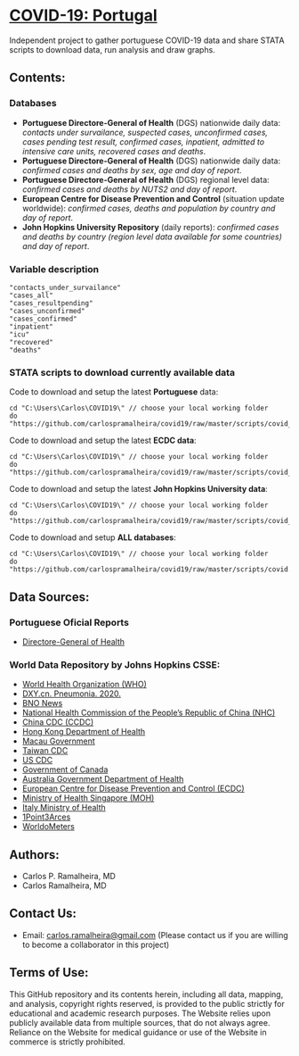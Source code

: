 # [COVID-19: Portugal](https://github.com/carlospramalheira/covid19)
Independent project to gather portuguese COVID-19 data and share STATA scripts to download data, run analysis and draw graphs.

## Contents:

### Databases

* <b>Portuguese Directore-General of Health</b> (DGS) nationwide daily data: _contacts under survailance, suspected cases, unconfirmed cases, cases pending test result, confirmed cases, inpatient, admitted to intensive care units, recovered cases and deaths_.
* <b>Portuguese Directore-General of Health</b> (DGS) nationwide daily data: _confirmed cases and deaths by sex, age and day of report_. 
* <b>Portuguese Directore-General of Health</b> (DGS) regional level data: _confirmed cases and deaths by NUTS2 and day of report_.
* <b>European Centre for Disease Prevention and Control</b> (situation update worldwide): _confirmed cases, deaths and population by country and day of report_.
* <b>John Hopkins University Repository</b> (daily reports): _confirmed cases and deaths by country (region level data available for some countries) and day of report_.

### Variable description

    "contacts_under_survailance"
    "cases_all"
    "cases_resultpending"
    "cases_unconfirmed"	
    "cases_confirmed"
    "inpatient"
    "icu"
    "recovered"
    "deaths"

### STATA scripts to download currently available data
Code to download and setup the latest <b>Portuguese</b> data:
``` 
cd "C:\Users\Carlos\COVID19\" // choose your local working folder
do "https://github.com/carlospramalheira/covid19/raw/master/scripts/covid_pt.do"
```

Code to download and setup the latest <b>ECDC data</b>:
``` 
cd "C:\Users\Carlos\COVID19\" // choose your local working folder
do "https://github.com/carlospramalheira/covid19/raw/master/scripts/covid_ecdc.do"
```

Code to download and setup the latest <b>John Hopkins University data</b>:
``` 
cd "C:\Users\Carlos\COVID19\" // choose your local working folder
do "https://github.com/carlospramalheira/covid19/raw/master/scripts/covid_jhu.do"
```

Code to download and setup <b>ALL databases</b>:
``` 
cd "C:\Users\Carlos\COVID19\" // choose your local working folder
do "https://github.com/carlospramalheira/covid19/raw/master/scripts/covid.do"
```

## Data Sources:
### Portuguese Oficial Reports
* [Directore-General of Health](https://covid19.min-saude.pt/relatorio-de-situacao/)

### World Data Repository by Johns Hopkins CSSE:
* [World Health Organization (WHO)](https://www.who.int/)
* [DXY.cn. Pneumonia. 2020.](http://3g.dxy.cn/newh5/view/pneumonia)
* [BNO News](https://bnonews.com/index.php/2020/02/the-latest-coronavirus-cases/)
* [National Health Commission of the People’s Republic of China (NHC)](http://www.nhc.gov.cn/xcs/yqtb/list_gzbd.shtml)
* [China CDC (CCDC)](http://weekly.chinacdc.cn/news/TrackingtheEpidemic.htm)
* [Hong Kong Department of Health](https://www.chp.gov.hk/en/features/102465.html)
* [Macau Government](https://www.ssm.gov.mo/portal/)
* [Taiwan CDC](https://sites.google.com/cdc.gov.tw/2019ncov/taiwan?authuser=0)
* [US CDC](https://www.cdc.gov/coronavirus/2019-ncov/index.html)
* [Government of Canada](https://www.canada.ca/en/public-health/services/diseases/coronavirus.html)
* [Australia Government Department of Health](https://www.health.gov.au/news/coronavirus-update-at-a-glance)
* [European Centre for Disease Prevention and Control (ECDC)](https://www.ecdc.europa.eu/en/geographical-distribution-2019-ncov-cases)
* [Ministry of Health Singapore (MOH)](https://www.moh.gov.sg/covid-19)
* [Italy Ministry of Health](http://www.salute.gov.it/nuovocoronavirus)
* [1Point3Arces](https://coronavirus.1point3acres.com/en)
* [WorldoMeters](https://www.worldometers.info/coronavirus/)

## Authors:
* Carlos P. Ramalheira, MD
* Carlos Ramalheira, MD

## Contact Us:
* Email: carlos.ramalheira@gmail.com
(Please contact us if you are willing to become a collaborator in this project)

## Terms of Use:
This GitHub repository and its contents herein, including all data, mapping, and analysis, copyright rights reserved, is provided to the public strictly for educational and academic research purposes. The Website relies upon publicly available data from multiple sources, that do not always agree. Reliance on the Website for medical guidance or use of the Website in commerce is strictly prohibited.
